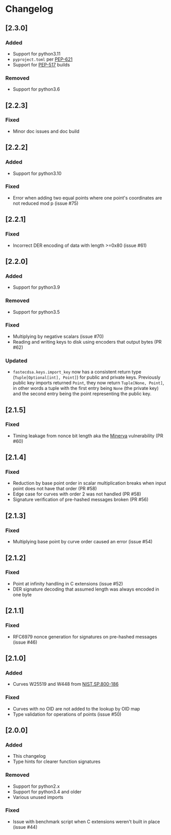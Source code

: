 # Changelog

## [2.3.0]
### Added
- Support for python3.11
- `pyproject.toml` per [PEP-621](https://peps.python.org/pep-0621/)
- Support for [PEP-517](https://peps.python.org/pep-0517/) builds

### Removed
- Support for python3.6

## [2.2.3]
### Fixed
- Minor doc issues and doc build

## [2.2.2]
### Added
- Support for python3.10

### Fixed
- Error when adding two equal points where one point's coordinates are not reduced mod p (issue #75)

## [2.2.1]
### Fixed
- Incorrect DER encoding of data with length >=0x80 (issue #61)

## [2.2.0]
### Added
- Support for python3.9

### Removed
- Support for python3.5

### Fixed
- Multiplying by negative scalars (issue #70)
- Reading and writing keys to disk using encoders that output bytes (PR #62)

### Updated
- `fastecdsa.keys.import_key` now has a consistent return type (`Tuple[Optional[int], Point]`) for public and private 
keys. Previously public key imports returned `Point`, they now return `Tuple[None, Point]`, in other words a tuple
with the first entry being `None` (the private key) and the second entry being the point representing the public key.

## [2.1.5]
### Fixed
- Timing leakage from nonce bit length aka the [Minerva](https://minerva.crocs.fi.muni.cz/) vulnerability (PR #60)

## [2.1.4]
### Fixed
- Reduction by base point order in scalar multiplication breaks when input point does not have that order (PR #58)
- Edge case for curves with order 2 was not handled (PR #58) 
- Signature verification of pre-hashed messages broken (PR #56)

## [2.1.3]
### Fixed
- Multiplying base point by curve order caused an error (issue #54)

## [2.1.2]
### Fixed
- Point at infinity handling in C extensions (issue #52)
- DER signature decoding that assumed length was always encoded in one byte

## [2.1.1]
### Fixed
- RFC6979 nonce generation for signatures on pre-hashed messages (issue #46)

## [2.1.0]
### Added
- Curves W25519 and W448 from [NIST.SP.800-186](https://nvlpubs.nist.gov/nistpubs/SpecialPublications/NIST.SP.800-186-draft.pdf)

### Fixed
- Curves with no OID are not added to the lookup by OID map
- Type validation for operations of points (issue #50)

## [2.0.0]
### Added
- This changelog
- Type hints for clearer function signatures

### Removed
- Support for python2.x
- Support for python3.4 and older
- Various unused imports

### Fixed
- Issue with benchmark script when C extensions weren't built in place (issue #44)
